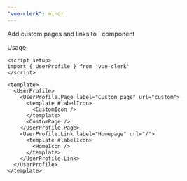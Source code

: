 ```yaml
---
"vue-clerk": minor
---
```


Add custom pages and links to `<UserProfile /> component

Usage:

```vue
<script setup>
import { UserProfile } from 'vue-clerk' 
</script>

<template>
  <UserProfile>
    <UserProfile.Page label="Custom page" url="custom">
      <template #labelIcon>
        <CustomIcon />
      </template>
      <CustomPage />
    </UserProfile.Page>
    <UserProfile.Link label="Homepage" url="/">
      <template #labelIcon>
        <HomeIcon />
      </template>
    </UserProfile.Link>
  </UserProfile>
</template>
```
